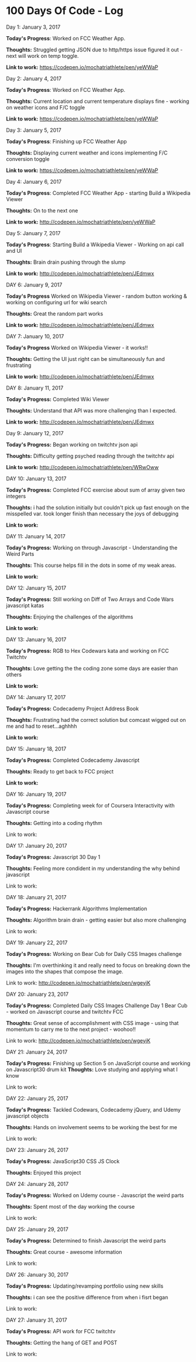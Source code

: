 # 100 Days Of Code - Log

Day 1: January 3, 2017 

**Today's Progress**: 
Worked on FCC Weather App.

**Thoughts:** 
Struggled getting JSON due to http/https issue figured it out - next will work on temp toggle.

**Link to work:** 
https://codepen.io/mochatriathlete/pen/yeWWaP

Day 2: January 4, 2017

**Today's Progress**:
Worked on FCC Weather App.

**Thoughts:**
Current location and current temperature displays fine - working on weather icons and F/C toggle

**Link to work:**
https://codepen.io/mochatriathlete/pen/yeWWaP

Day 3: January 5, 2017

**Today's Progress**:
Finishing up FCC Weather App

**Thoughts:**
Displaying current weather and icons implementing F/C conversion toggle

**Link to work:**
https://codepen.io/mochatriathlete/pen/yeWWaP

Day 4: January 6, 2017

**Today's Progress**:
Completed FCC Weather App - starting Build a Wikipedia Viewer

**Thoughts:**
On to the next one

**Link to work:**
http://codepen.io/mochatriathlete/pen/yeWWaP

Day 5: January 7, 2017

**Today's Progress**:
Starting Build a Wikipedia Viewer - Working on api call and UI

**Thoughts:**
Brain drain pushing through the slump

**Link to work:**
http://codepen.io/mochatriathlete/pen/JEdmwx

DAY 6: January 9, 2017

**Today's Progress**
Worked on Wikipedia Viewer - random button working & working on configuring url for wiki search

**Thoughts:**
Great the random part works

**Link to work:**
http://codepen.io/mochatriathlete/pen/JEdmwx

DAY 7: January 10, 2017

**Today's Progress**
Worked on Wikipedia Viewer - it works!!

**Thoughts:**
Getting the UI just right can be simultaneously fun and frustrating

**Link to work:**
http://codepen.io/mochatriathlete/pen/JEdmwx

DAY 8: January 11, 2017

**Today's Progress:**
Completed Wiki Viewer

**Thoughts:**
Understand that API was more challenging than I expected.

**Link to work:**
http://codepen.io/mochatriathlete/pen/JEdmwx

 Day 9: January 12, 2017

**Today's Progress:**
Began working on twitchtv json api

**Thoughts:**
Difficulty getting psyched reading through the twitchtv api

**Link to work:**
http://codepen.io/mochatriathlete/pen/WRwOww

DAY 10: January 13, 2017

**Today's Progress:**
Completed FCC exercise about sum of array given two integers

**Thoughts:**
i had the solution initially but couldn't pick up fast enough on the misspelled var. took longer finish than necessary the joys of debugging

**Link to work:**

DAY 11: January 14, 2017

**Today's Progress:**
Working on through Javascript - Understanding the Weird Parts 

**Thoughts:**
This course helps fill in the dots in some of my weak areas.

**Link to work:**

DAY 12: January 15, 2017

**Today's Progress:**
Still working on Diff of Two Arrays and Code Wars javascript katas

**Thoughts:**
Enjoying the challenges of the algorithms

**Link to work:**

DAY 13: January 16, 2017

**Today's Progress:**
RGB to Hex Codewars kata and working on FCC Twitchtv

**Thoughts:**
Love getting the the coding zone some days are easier than others

**Link to work:**

DAY 14: January 17, 2017

**Today's Progress:**
Codecademy Project Address Book

**Thoughts:**
Frustrating had the correct solution but comcast wigged out on me and had to reset...aghhhh

**Link to work:**

DAY 15: January 18, 2017

**Today's Progress:**
Completed Codecademy Javascript

**Thoughts:**
Ready to get back to FCC project 

**Link to work:**

DAY 16: January 19, 2017

**Today's Progress:** 
Completing week for of Coursera Interactivity with Javascript course

**Thoughts:** 
Getting into a coding rhythm

Link to work:

DAY 17: January 20, 2017

**Today's Progress:** 
Javascript 30 Day 1 

**Thoughts:** 
Feeling more condident in my understanding the why behind javascript

Link to work:

DAY 18: January 21, 2017

**Today's Progress:** 
Hackerrank Algorithms Implementation 

**Thoughts:** 
Algorithm brain drain - getting easier but also more challenging

Link to work:

DAY 19: January 22, 2017

**Today's Progress:** 
Working on Bear Cub for Daily CSS Images challenge

**Thoughts:** 
I'm overthinking it and really need to focus on breaking down the images into the shapes that compose the image.

Link to work:
http://codepen.io/mochatriathlete/pen/wgeyjK

DAY 20: January 23, 2017

**Today's Progress:** 
Completed Daily CSS Images Challenge Day 1 Bear Cub - worked on Javascript course and twitchtv FCC

**Thoughts:** 
Great sense of accomplishment with CSS image - using that momentum to carry me to the next project - woohoo!!

Link to work:
http://codepen.io/mochatriathlete/pen/wgeyjK

DAY 21: January 24, 2017

**Today's Progress:** 
Finishing up Section 5 on JavaScript course and working on Javascript30 drum kit
**Thoughts:** 
Love studying and applying what I know

Link to work:

DAY 22: January 25, 2017

**Today's Progress:** 
Tackled Codewars, Codecademy jQuery, and Udemy javascript objects

**Thoughts:** 
Hands on involvement seems to be working the best for me 

Link to work:

DAY 23: January 26, 2017

**Today's Progress:** 
JavaScript30 CSS JS Clock

**Thoughts:**
Enjoyed this project

DAY 24: January 28, 2017

**Today's Progress:** 
Worked on Udemy course - Javascript the weird parts

**Thoughts:**
Spent most of the day working the course

Link to work:

DAY 25: January 29, 2017

**Today's Progress:** 
Determined to finish Javascript the weird parts

**Thoughts:**
Great course - awesome information

Link to work:

DAY 26: January 30, 2017

**Today's Progress:** 
Updating/revamping portfolio using new skills

**Thoughts:**
i can see the positive difference from when i fisrt began

Link to work:

DAY 27: January 31, 2017

**Today's Progress:** 
API work for FCC twitchtv

**Thoughts:**
Getting the hang of GET and POST

Link to work:
